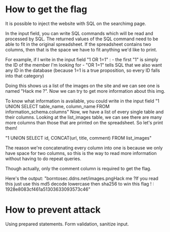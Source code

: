 # How to get the flag
It is possible to inject the website with SQL on the searchimg page.

In the input field, you can write SQL commands which will be read and processed by SQL.
The returned values of the SQL command need to be able to fit in the original spreadsheet.
If the spreadsheet contains two columns, then that is the space we have to fit anything we'd like to print.

For example, if I write in the input field "1 OR 1=1" :
	- the first "1" is simply the ID of the member I'm looking for
	- "OR 1=1" tells SQL that we also want any ID in the database (because 1=1 is a true proposition, so every ID falls into that category)

Doing this shows us a list of the images on the site and we can see one is named "Hack me ?".
Now we can try to get more information about this img.

To know what information is available, you could write in the input field
"1 UNION SELECT table_name, column_name FROM information_schema.columns"
Now, we have a list of every single table and their columns.
Looking at the list_images table, we can see there are many more columns than those that are printed on the spreadsheet.
So let's print them!

"1 UNION SELECT id, CONCAT(url, title, comment) FROM list_images"

The reason we're concatenating every column into one is because we only have space for two columns, so this is the way to read more information without having to do repeat queries.

Though actually, only the comment column is required to get the flag.

Here's the output:
"borntosec.ddns.net/images.pngHack me ?If you read this just use this md5 decode lowercase then sha256 to win this flag ! : 1928e8083cf461a51303633093573c46"

# How to prevent attack

Using prepared statements.
Form validation, sanitize input.


